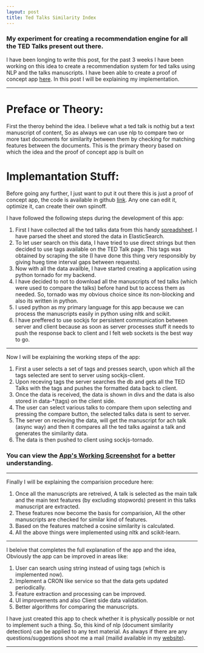 ```yaml
---
layout: post
title: Ted Talks Similarity Index
---
```



### My experiment for creating a recommendation engine for all the TED Talks present out there.

<div class="message">
  I have been longing to write this post, for the past 3 weeks I have been working on this idea to create a recommendation system for ted talks using NLP and the talks manuscripts. I have been able to create a proof of concept app <a href="http://ted-sim-index.rajeev-reddy.com/" target="none">here</a>. In this post I will be explaining my implementation.
</div>

----

# Preface or Theory:
First the theroy behind the idea. I believe what a ted talk is nothig but a text manuscript of content, So as always we can use nlp to compare two or more taxt documents for similarity between them by checking for matching features between the documents. This is the primary theory based on which the idea and the proof of concept app is built on

# Implemantation Stuff:

Before going any further, I just want to put it out there this is just a proof of concept app, the code is available in github [link](https://github.com/drreddy/tedtalks-similarity-index). Any one can edit it, optimize it, can create their own spinoff.

I have followed the following steps during the development of this app:

1. First I have collected all the ted talks data from this handy [spreadsheet](https://docs.google.com/spreadsheet/ccc?key=0AsKzpC8gYBmTcGpHbFlILThBSzhmZkRhNm8yYllsWGc&hl=en#gid=0). I have parsed the sheet and stored the data in ElasticSearch.
2. To let user search on this data, I have tried to use direct strings but then decided to use tags available on the TED Talk page. This tags was obtained by scraping the site (I have done this thing very responsibly by giving hueg time interval gaps between requests).
3. Now with all the data availble, I have started creating a application using python tornado for my backend.
4. I have decided to not to download all the manuscripts of  ted talks (which were used to compare the talks) before hand but to access them as needed. So, tornado was my obvious choice since its non-blocking and also its written in python.
5. I used python as my primary language for this app because we can process the manuscripts easily in python using nltk and scikit.
6. I have preffered to use sockjs for persistent communication between server and client because as soon as server processes stuff it needs to push the response back to client and I felt web sockets is the best way to go.

----

Now I will be explaining the working steps of the app:

1. First a user selects a set of tags and presses search, upon which all the tags selected are sent to server using sockjs-client.
2. Upon receving tags the server searches the db and gets all the TED Talks with the tags and pushes the formatted data back to client.
3. Once the data is received, the data is shown in divs and the data is also stored in data-*(tags) on the client side.
4. The user can select various talks to compare them upon selecting and pressing the compare button, the selected talks data is sent to server.
5. The server on recieving the data, will get the manuscript for ach talk (async way) and then it compares all the ted talks against a talk and generates the similarity data.
6. The data is then pushed to client using sockjs-tornado.

### You can view the [App's Working Screenshot](https://db.tt/bbqWzHLZ) for a better understanding.

----

Finally I will be explaining the comparision procedure here:

1. Once all the manuscripts are retreived, A talk is selected as the main talk and the main text features (by excluding stopwords) present in this talks manuscript are extracted.
2. These features now become the basis for comparision, All the other manuscripts are checked for similar kind of features.
3. Based on the features matched a cosine similarity is calculated.
4. All the above things were implemented using nltk and scikit-learn.

---

I beleive that completes the full explanation of the app and the idea, Obviously the app can be improved in areas like:

1. User can search using string instead of using tags (which is implemented now).
2. Implement a CRON like service so that the data gets updated periodically.
3. Feature extraction and processing can be improved.
4. UI improvements and also Client side data validation.
5. Better algorithms for comparing the manuscripts.
 

I have just created this app to check whether it is physically possible or not to implement such a thing. So, this kind of nlp (document similarity detection) can be applied to any text material. As always if there are any questions/suggestions shoot me a mail (mailid available in my [website](http://rajeev-reddy.com)).

----- 
